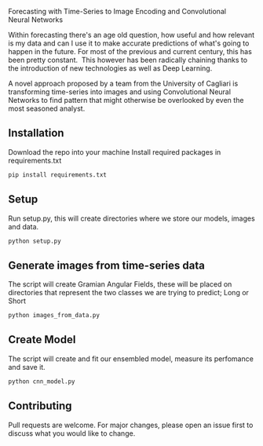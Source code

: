 Forecasting with Time-Series to Image Encoding and Convolutional Neural Networks

Within forecasting there's an age old question, how useful and how relevant is my data and can I use it to make accurate predictions of what's going to happen in the future. For most of the previous and current century, this has been pretty constant. 
This however has been radically chaining thanks to the introduction of new technologies as well as Deep Learning. 

A novel approach proposed by a team from the University of Cagliari is transforming time-series into images and using Convolutional Neural Networks to find pattern that might otherwise be overlooked by even the most seasoned analyst. 

## Installation
Download the repo into your machine
Install required packages in requirements.txt
```bash
pip install requirements.txt
```
## Setup
Run setup.py, this will create directories where we store our models, images and data.
```bash
python setup.py
```
## Generate images from time-series data
The script will create Gramian Angular Fields, these will be placed on directories that represent the two classes we are trying to predict; Long or Short

```bash
python images_from_data.py
```
## Create Model
The script will create and fit our ensembled model, measure its perfomance and save it.

```bash
python cnn_model.py
```

## Contributing
Pull requests are welcome. For major changes, please open an issue first to discuss what you would like to change.
